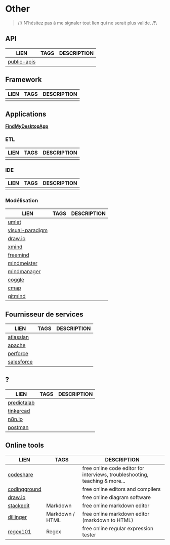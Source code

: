 ﻿# Other

> /!\ N'hésitez pas à me signaler tout lien qui ne serait plus valide. /!\

## API
|LIEN|TAGS|DESCRIPTION|
|--|--|--|
|[public-apis](https://github.com/public-apis/public-apis)|||

## Framework
|LIEN|TAGS|DESCRIPTION|
|--|--|--|
||||

## Applications
**[FindMyDesktopApp](https://github.com/jasonchampagne/FindMyDesktopApp)**

### ETL
|LIEN|TAGS|DESCRIPTION|
|--|--|--|
||||

### IDE
|LIEN|TAGS|DESCRIPTION|
|--|--|--|
||||

### Modélisation
|LIEN|TAGS|DESCRIPTION|
|--|--|--|
|[umlet](https://www.umlet.com/)|||
|[visual-paradigm](https://www.visual-paradigm.com/)|||
|[draw.io](https://app.diagrams.net/)|||
|[xmind](https://www.xmind.net/)|||
|[freemind](http://freemind.sourceforge.net/wiki/index.php/Main_Page)|||
|[mindmeister](https://www.mindmeister.com/fr)|||
|[mindmanager](https://www.mindmanager.com/fr/)|||
|[coggle](https://coggle.it/)|||
|[cmap](https://cmap.ihmc.us/)|||
|[gitmind](https://gitmind.com/fr/)|||


## Fournisseur de services
|LIEN|TAGS|DESCRIPTION|
|--|--|--|
|[atlassian](https://www.atlassian.com/fr)|||
|[apache](https://apache.org/)|||
|[perforce](https://www.perforce.com/)|||
|[salesforce](https://www.salesforce.com/fr/)|||

## ?
|LIEN|TAGS|DESCRIPTION|
|--|--|--|
|[predictalab](https://predictalab.fr/)|||
|[tinkercad](https://www.tinkercad.com/)|||
|[n8n.io](https://n8n.io/)|||
|[postman](https://www.postman.com/)|||

## Online tools
|LIEN|TAGS|DESCRIPTION|
|--|--|--|
|[codeshare](https://codeshare.io/)||free online code editor for interviews, troubleshooting, teaching & more...|
|[codingground](https://www.tutorialspoint.com/codingground.htm)||free online editors and compilers|
|[draw.io](https://app.diagrams.net/)||free online diagram software|
|[stackedit](https://stackedit.io/)|Markdown|free online markdown editor|
|[dillinger](https://dillinger.io/)|Markdown / HTML|free online markdown editor (markdown to HTML)|
|[regex101](https://regex101.com/)|Regex|free online regular expression tester|